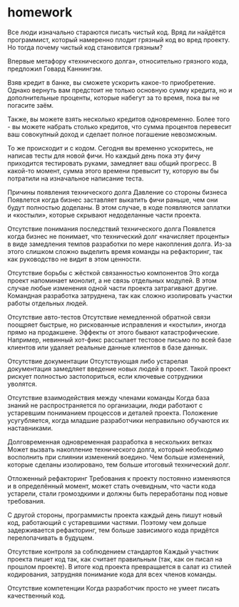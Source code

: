 # homework
Все люди изначально стараются писать чистый код. Вряд ли найдётся программист, который намеренно плодит грязный код во вред проекту. Но тогда почему чистый код становится грязным?

Впервые метафору «технического долга», относительно грязного кода, предложил Говард Каннингэм.

Взяв кредит в банке, вы сможете ускорить какое-то приобретение. Однако вернуть вам предстоит не только основную сумму кредита, но и дополнительные проценты, которые набегут за то время, пока вы не погасите заём.

Также, вы можете взять несколько кредитов одновременно. Более того - вы можете набрать столько кредитов, что сумма процентов перевесит ваш совокупный доход и сделает полное погашение невозможным.

То же происходит и с кодом. Сегодня вы временно ускоритесь, не написав тесты для новой фичи. Но каждый день пока эту фичу приходится тестировать руками, замедляет ваш общий прогресс. В какой-то момент, сумма этого времени превысит ту, которую вы бы потратили на изначальное написание теста.

Причины появления технического долга
 Давление со стороны бизнеса
Появлется когда бизнес заставляет выкатить фичи раньше, чем они будут полностью доделаны. В этом случае, в коде появляются заплатки и «костыли», которые скрывают недоделанные части проекта.

 Отсутствие понимания последствий технического долга
Появлется когда бизнес не понимает, что технический долг «начисляет проценты» в виде замедления темпов разработки по мере накопления долга. Из-за этого слишком сложно выделить время команды на рефакторинг, так как руководство не видит в этом ценности.

 Отсутствие борьбы с жёсткой связанностью компонентов
Это когда проект напоминает монолит, а не связь отдельных модулей. В этом случае любые изменения одной части проекта затрагивают другие. Командная разработка затруднена, так как сложно изолировать участки работы отдельных людей.

 Отсутствие авто-тестов
Отсутствие немедленной обратной связи поощряет быстрые, но рискованные исправления и «костыли», иногда прямо на продакшене. Эффекты от этого бывают катастрофические. Например, невинный хот-фикс рассылает тестовое письмо по всей базе клиентов или удаляет реальные данные клиентов в базе данных.

 Отсутствие документации
Отсутствующая либо устарелая документация замедляет введение новых людей в проект. Такой проект рискует полностью застопориться, если ключевые сотрудники уволятся.

 Отсутствие взаимодействия между членами команды
Когда база знаний не распространяется по организации, люди работают с устаревшим пониманием процессов и деталей проекта. Положение усугубляется, когда младшие разработчики неправильно обучаются их наставниками.

 Долговременная одновременная разработка в нескольких ветках
Может вызвать накопление технического долга, который необходимо восполнить при слиянии изменений воедино. Чем больше изменений, которые сделаны изолировано, тем больше итоговый технический долг.

 Отложенный рефакторинг
Требования к проекту постоянно изменяются и в определённый момент, может стать очевидным, что части кода устарели, стали громоздкими и должны быть переработаны под новые требования.

С другой стороны, программисты проекта каждый день пишут новый код, работающий с устаревшими частями. Поэтому чем дольше задерживается рефакторинг, тем больше зависимого кода придётся перелопачивать в будущем.

 Отсутствие контроля за соблюдением стандартов
Каждый участник проекта пишет код так, как считает правильным (так, как он писал на прошлом проекте). В итоге код проекта превращается в салат из стилей кодирования, затрудняя понимание кода для всех членов команды.

 Отсутствие компетенции
Когда разработчик просто не умеет писать качественный код.
